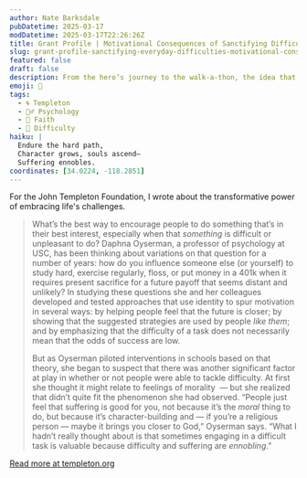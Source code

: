 ```yaml
---
author: Nate Barksdale
pubDatetime: 2025-03-17
modDatetime: 2025-03-17T22:26:26Z
title: Grant Profile | Motivational Consequences of Sanctifying Difficult Experiences
slug: grant-profile-sanctifying-everyday-difficulties-motivational-consequences-of-sanctifying-difficult-experiences
featured: false
draft: false
description: From the hero’s journey to the walk-a-thon, the idea that suffering builds character may be a powerful tool for unlocking achievement.
emoji: 🌟
tags:
  - 🌀 Templeton
  - 🧘‍♂️ Psychology
  - 🙏 Faith
  - 💪 Difficulty
haiku: |
  Endure the hard path,  
  Character grows, souls ascend—  
  Suffering ennobles.
coordinates: [34.0224, -118.2851]
---
```


For the John Templeton Foundation, I wrote about the transformative power of embracing life's challenges.

> What’s the best way to encourage people to do something that’s in their best interest, especially when that *something* is difficult or unpleasant to do? Daphna Oyserman, a professor of psychology at USC, has been thinking about variations on that question for a number of years: how do you influence someone else (or yourself) to study hard, exercise regularly, floss, or put money in a 401k when it requires present sacrifice for a future payoff that seems distant and unlikely? In studying these questions she and her colleagues developed and tested approaches that use identity to spur motivation in several ways: by helping people feel that the future is closer; by showing that the suggested strategies are used by people *like them*; and by emphasizing that the difficulty of a task does not necessarily mean that the odds of success are low.
>
> But as Oyserman piloted interventions in schools based on that theory, she began to suspect that there was another significant factor at play in whether or not people were able to tackle difficulty. At first she thought it might relate to feelings of morality  — but she realized that didn’t quite fit the phenomenon she had observed. “People just feel that suffering is good for you, not because it’s the *moral* thing to do, but because it’s character-building and — if you’re a religious person — maybe it brings you closer to God,” Oyserman says. “What I hadn’t really thought about is that sometimes engaging in a difficult task is valuable because difficulty and suffering are *ennobling*.”

[Read more at templeton.org](https://www.templeton.org/grant/sanctifying-everyday-difficulties-motivational-consequences-of-sanctifying-difficult-experiences)
